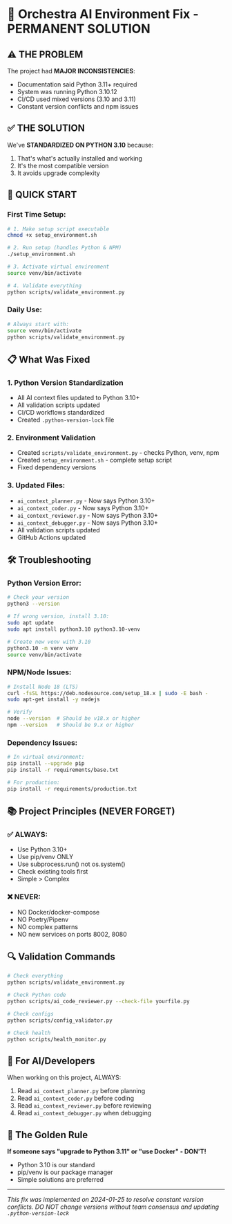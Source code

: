 # 🔧 Orchestra AI Environment Fix - PERMANENT SOLUTION

## ⚠️ THE PROBLEM
The project had **MAJOR INCONSISTENCIES**:
- Documentation said Python 3.11+ required
- System was running Python 3.10.12
- CI/CD used mixed versions (3.10 and 3.11)
- Constant version conflicts and npm issues

## ✅ THE SOLUTION
We've **STANDARDIZED ON PYTHON 3.10** because:
1. That's what's actually installed and working
2. It's the most compatible version
3. It avoids upgrade complexity

## 🚀 QUICK START

### First Time Setup:
```bash
# 1. Make setup script executable
chmod +x setup_environment.sh

# 2. Run setup (handles Python & NPM)
./setup_environment.sh

# 3. Activate virtual environment
source venv/bin/activate

# 4. Validate everything
python scripts/validate_environment.py
```

### Daily Use:
```bash
# Always start with:
source venv/bin/activate
python scripts/validate_environment.py
```

## 📋 What Was Fixed

### 1. **Python Version Standardization**
- All AI context files updated to Python 3.10+
- All validation scripts updated
- CI/CD workflows standardized
- Created `.python-version-lock` file

### 2. **Environment Validation**
- Created `scripts/validate_environment.py` - checks Python, venv, npm
- Created `setup_environment.sh` - complete setup script
- Fixed dependency versions

### 3. **Updated Files**:
- `ai_context_planner.py` - Now says Python 3.10+
- `ai_context_coder.py` - Now says Python 3.10+
- `ai_context_reviewer.py` - Now says Python 3.10+
- `ai_context_debugger.py` - Now says Python 3.10+
- All validation scripts updated
- GitHub Actions updated

## 🛠️ Troubleshooting

### Python Version Error:
```bash
# Check your version
python3 --version

# If wrong version, install 3.10:
sudo apt update
sudo apt install python3.10 python3.10-venv

# Create new venv with 3.10
python3.10 -m venv venv
source venv/bin/activate
```

### NPM/Node Issues:
```bash
# Install Node 18 (LTS)
curl -fsSL https://deb.nodesource.com/setup_18.x | sudo -E bash -
sudo apt-get install -y nodejs

# Verify
node --version  # Should be v18.x or higher
npm --version   # Should be 9.x or higher
```

### Dependency Issues:
```bash
# In virtual environment:
pip install --upgrade pip
pip install -r requirements/base.txt

# For production:
pip install -r requirements/production.txt
```

## 📚 Project Principles (NEVER FORGET)

### ✅ ALWAYS:
- Use Python 3.10+
- Use pip/venv ONLY
- Use subprocess.run() not os.system()
- Check existing tools first
- Simple > Complex

### ❌ NEVER:
- NO Docker/docker-compose
- NO Poetry/Pipenv
- NO complex patterns
- NO new services on ports 8002, 8080

## 🔍 Validation Commands

```bash
# Check everything
python scripts/validate_environment.py

# Check Python code
python scripts/ai_code_reviewer.py --check-file yourfile.py

# Check configs
python scripts/config_validator.py

# Check health
python scripts/health_monitor.py
```

## 📝 For AI/Developers

When working on this project, ALWAYS:
1. Read `ai_context_planner.py` before planning
2. Read `ai_context_coder.py` before coding
3. Read `ai_context_reviewer.py` before reviewing
4. Read `ai_context_debugger.py` when debugging

## 🎯 The Golden Rule

**If someone says "upgrade to Python 3.11" or "use Docker" - DON'T!**
- Python 3.10 is our standard
- pip/venv is our package manager
- Simple solutions are preferred

---

*This fix was implemented on 2024-01-25 to resolve constant version conflicts.*
*DO NOT change versions without team consensus and updating `.python-version-lock`* 